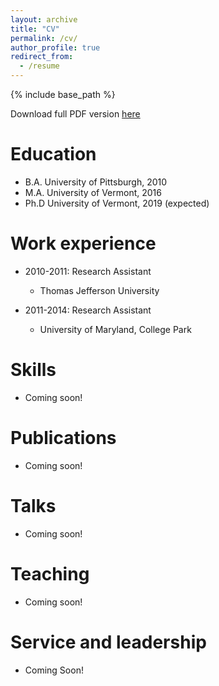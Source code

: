 ```yaml
---
layout: archive
title: "CV"
permalink: /cv/
author_profile: true
redirect_from:
  - /resume
---
```


{% include base_path %}

Download full PDF version [here]("https://philipspechler.github.io/files/Philip_Spechler_CV_October2018.pdf")

Education
======
* B.A. University of Pittsburgh, 2010
* M.A. University of Vermont, 2016
* Ph.D University of Vermont, 2019 (expected)

Work experience
======
* 2010-2011: Research Assistant
  * Thomas Jefferson University
  
* 2011-2014: Research Assistant
  * University of Maryland, College Park
  
Skills
======
* Coming soon!

Publications
======
* Coming soon!
  
Talks
======
* Coming soon!

Teaching
======
* Coming soon!

Service and leadership
======
* Coming Soon!
